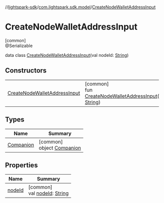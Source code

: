 //[lightspark-sdk](../../../index.md)/[com.lightspark.sdk.model](../index.md)/[CreateNodeWalletAddressInput](index.md)

# CreateNodeWalletAddressInput

[common]\
@Serializable

data class [CreateNodeWalletAddressInput](index.md)(val nodeId: [String](https://kotlinlang.org/api/latest/jvm/stdlib/kotlin/-string/index.html))

## Constructors

| | |
|---|---|
| [CreateNodeWalletAddressInput](-create-node-wallet-address-input.md) | [common]<br>fun [CreateNodeWalletAddressInput](-create-node-wallet-address-input.md)(nodeId: [String](https://kotlinlang.org/api/latest/jvm/stdlib/kotlin/-string/index.html)) |

## Types

| Name | Summary |
|---|---|
| [Companion](-companion/index.md) | [common]<br>object [Companion](-companion/index.md) |

## Properties

| Name | Summary |
|---|---|
| [nodeId](node-id.md) | [common]<br>val [nodeId](node-id.md): [String](https://kotlinlang.org/api/latest/jvm/stdlib/kotlin/-string/index.html) |
